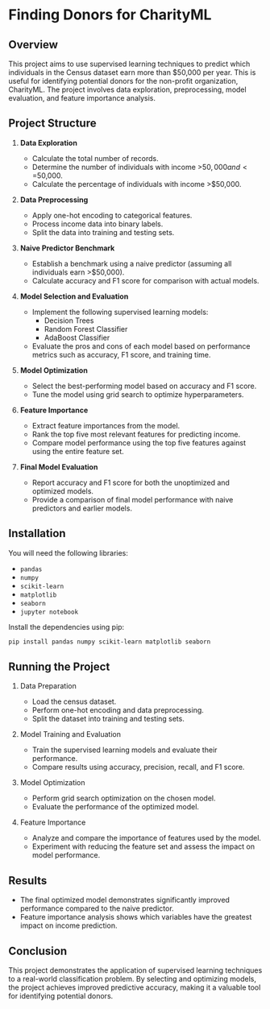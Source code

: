 # Finding Donors for CharityML

## Overview

This project aims to use supervised learning techniques to predict which individuals in the Census dataset earn more than $50,000 per year. This is useful for identifying potential donors for the non-profit organization, CharityML. The project involves data exploration, preprocessing, model evaluation, and feature importance analysis.

## Project Structure

1. **Data Exploration**
   - Calculate the total number of records.
   - Determine the number of individuals with income >$50,000 and <=$50,000.
   - Calculate the percentage of individuals with income >$50,000.

2. **Data Preprocessing**
   - Apply one-hot encoding to categorical features.
   - Process income data into binary labels.
   - Split the data into training and testing sets.

3. **Naive Predictor Benchmark**
   - Establish a benchmark using a naive predictor (assuming all individuals earn >$50,000).
   - Calculate accuracy and F1 score for comparison with actual models.

4. **Model Selection and Evaluation**
   - Implement the following supervised learning models:
     - Decision Trees
     - Random Forest Classifier
     - AdaBoost Classifier
   - Evaluate the pros and cons of each model based on performance metrics such as accuracy, F1 score, and training time.

5. **Model Optimization**
   - Select the best-performing model based on accuracy and F1 score.
   - Tune the model using grid search to optimize hyperparameters.

6. **Feature Importance**
   - Extract feature importances from the model.
   - Rank the top five most relevant features for predicting income.
   - Compare model performance using the top five features against using the entire feature set.

7. **Final Model Evaluation**
   - Report accuracy and F1 score for both the unoptimized and optimized models.
   - Provide a comparison of final model performance with naive predictors and earlier models.

## Installation

You will need the following libraries:
- `pandas`
- `numpy`
- `scikit-learn`
- `matplotlib`
- `seaborn`
- `jupyter notebook`

Install the dependencies using pip:

```bash
pip install pandas numpy scikit-learn matplotlib seaborn
```

## Running the Project
1. Data Preparation
   - Load the census dataset.
   - Perform one-hot encoding and data preprocessing.
   - Split the dataset into training and testing sets.

2. Model Training and Evaluation
   - Train the supervised learning models and evaluate their performance.
   - Compare results using accuracy, precision, recall, and F1 score.

3. Model Optimization
   - Perform grid search optimization on the chosen model.
   - Evaluate the performance of the optimized model.

4. Feature Importance
   - Analyze and compare the importance of features used by the model.
   - Experiment with reducing the feature set and assess the impact on model performance.

## Results
   - The final optimized model demonstrates significantly improved performance compared to the naive predictor.
   - Feature importance analysis shows which variables have the greatest impact on income prediction.

## Conclusion

This project demonstrates the application of supervised learning techniques to a real-world classification problem. By selecting and optimizing models, the project achieves improved predictive accuracy, making it a valuable tool for identifying potential donors.